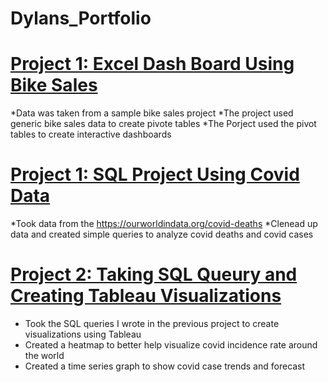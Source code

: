 # Dylans_Portfolio

# [Project 1: Excel Dash Board Using Bike Sales](https://github.com/dchen2000/Dylans_Portfolio/blob/main/Excel%20Project%20Dataset.xlsx)
*Data was taken from a sample bike sales project 
*The project used generic bike sales data to create pivote tables
*The Porject used the pivot tables to create interactive dashboards

# [Project 1: SQL Project Using Covid Data](https://github.com/dchen2000/Dylans_Portfolio/blob/main/Covid%20Porfolio.sql)
 *Took data from the https://ourworldindata.org/covid-deaths
 *Clenead up data and created simple queries to analyze covid deaths and covid cases

# [Project 2: Taking SQL Queury and Creating Tableau Visualizations](https://public.tableau.com/app/profile/dylan8279/viz/CovidDashboard_16923203905120/Dashboard1?publish=yes)
* Took the SQL queries I wrote in the previous project to create visualizations using Tableau
* Created a heatmap to better help visualize covid incidence rate around the world
* Created a time series graph to show covid case trends and forecast







